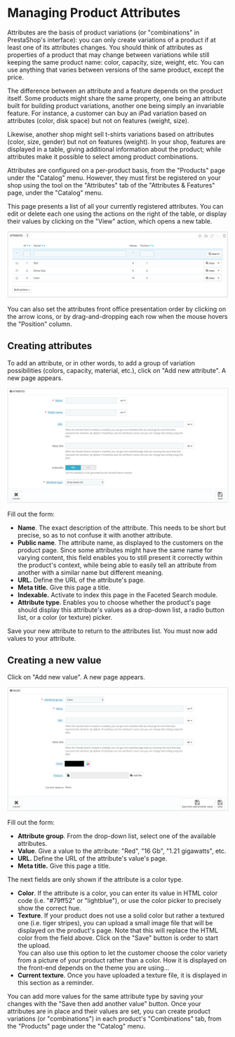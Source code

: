 # Managing Product Attributes

Attributes are the basis of product variations (or "combinations" in PrestaShop's interface): you can only create variations of a product if at least one of its attributes changes. You should think of attributes as properties of a product that may change between variations while still keeping the same product name: color, capacity, size, weight, etc. You can use anything that varies between versions of the same product, except the price.

The difference between an attribute and a feature depends on the product itself. Some products might share the same property, one being an attribute built for building product variations, another one being simply an invariable feature. For instance, a customer can buy an iPad variation based on attributes (color, disk space) but not on features (weight, size).

Likewise, another shop might sell t-shirts variations based on attributes (color, size, gender) but not on features (weight). In your shop, features are displayed in a table, giving additional information about the product; while attributes make it possible to select among product combinations.

Attributes are configured on a per-product basis, from the "Products" page under the "Catalog" menu. However, they must first be registered on your shop using the tool on the "Attributes" tab of the "Attributes & Features" page, under the "Catalog" menu.

This page presents a list of all your currently registered attributes. You can edit or delete each one using the actions on the right of the table, or display their values by clicking on the "View" action, which opens a new table.

![](<../../../.gitbook/assets/51839263 (3) (3) (1).png>)

You can also set the attributes front office presentation order by clicking on the arrow icons, or by drag-and-dropping each row when the mouse hovers the "Position" column.

## Creating attributes <a href="managingproductattributes-creatingattributes" id="managingproductattributes-creatingattributes"></a>

To add an attribute, or in other words, to add a group of variation possibilities (colors, capacity, material, etc.), click on "Add new attribute". A new page appears.

![](<../../../.gitbook/assets/64225526 (3) (3).png>)

Fill out the form:

* **Name**. The exact description of the attribute. This needs to be short but precise, so as to not confuse it with another attribute.
* **Public name**. The attribute name, as displayed to the customers on the product page. Since some attributes might have the same name for varying content, this field enables you to still present it correctly within the product's context, while being able to easily tell an attribute from another with a similar name but different meaning.
* **URL.** Define the URL of the attribute's page.
* **Meta title.** Give this page a title.
* **Indexable.** Activate to index this page in the Faceted Search module.
* **Attribute type**. Enables you to choose whether the product's page should display this attribute's values as a drop-down list, a radio button list, or a color (or texture) picker.

Save your new attribute to return to the attributes list. You must now add values to your attribute.

## Creating a new value <a href="managingproductattributes-creatinganewvalue" id="managingproductattributes-creatinganewvalue"></a>

Click on "Add new value". A new page appears.

![](<../../../.gitbook/assets/64225527 (3) (3).png>)

Fill out the form:

* **Attribute group**. From the drop-down list, select one of the available attributes.
* **Value**. Give a value to the attribute: "Red", "16 Gb", "1.21 gigawatts", etc.
* **URL.** Define the URL of the attribute's value's page.
* **Meta title.** Give this page a title.

The next fields are only shown if the attribute is a color type.

* **Color**. If the attribute is a color, you can enter its value in HTML color code (i.e. "#79ff52" or "lightblue"), or use the color picker to precisely show the correct hue.
* **Texture**. If your product does not use a solid color but rather a textured one (i.e. tiger stripes), you can upload a small image file that will be displayed on the product's page. Note that this will replace the HTML color from the field above. Click on the "Save" button is order to start the upload.\
  You can also use this option to let the customer choose the color variety from a picture of your product rather than a color. How it is displayed on the front-end depends on the theme you are using...
* **Current texture**. Once you have uploaded a texture file, it is displayed in this section as a reminder.

You can add more values for the same attribute type by saving your changes with the "Save then add another value" button. Once your attributes are in place and their values are set, you can create product variations (or "combinations") in each product's "Combinations" tab, from the "Products" page under the "Catalog" menu.
